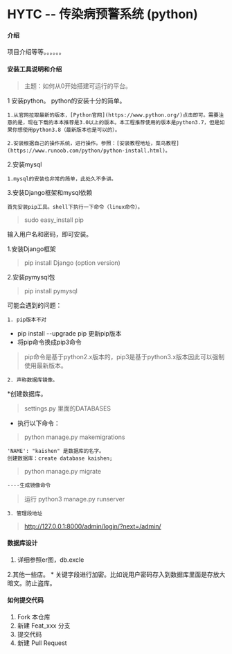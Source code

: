 # HYTC -- 传染病预警系统 (python)

#### 介绍

   项目介绍等等。。。。。。


#### 安装工具说明和介绍
> 主题：如何从0开始搭建可运行的平台。

1 安装python。
    python的安装十分的简单。

    1.从官网拉取最新的版本，[Python官网](https://www.python.org/)点击即可。需要注意的是，现在下载的本本推荐是3.0以上的版本。本工程推荐使用的版本是python3.7，但是如果你想使用python3.8（最新版本也是可以的）。
       
    2.安装根据自己的操作系统，进行操作。参照：[安装教程地址，菜鸟教程](https://www.runoob.com/python/python-install.html)。

2.安装mysql

    1.mysql的安装也非常的简单，此处久不多讲。

3.安装Django框架和mysql依赖
    
    首先安装pip工具。shell下执行一下命令（linux命令）。

> sudo easy_install pip

   输入用户名和密码，即可安装。
    
  1.安装Django框架

> pip install Django (option version)

  2.安装pymysql包

> pip install pymysql

可能会遇到的问题：
 
    1. pip版本不对

* pip install --upgrade pip  更新pip版本
* 将pip命令换成pip3命令

>  pip命令是基于python2.x版本的，pip3是基于python3.x版本因此可以强制使用最新版本。       

    2. 声称数据库镜像。
*创建数据库。

> settings.py 里面的DATABASES


* 执行以下命令：
> python manage.py makemigrations

    'NAME': "kaishen" 是数据库的名字。
    创建数据库：create database kaishen;

> python manage.py migrate

    ----生成镜像命令


> 运行  python3  manage.py runserver

    3. 管理段地址

> http://127.0.0.1:8000/admin/login/?next=/admin/

#### 数据库设计

1. 详细参照er图，db.excle

2.其他一些店。
    *  关键字段进行加密。比如说用户密码存入到数据库里面是存放大暗文。防止盗库。



#### 



#### 


#### 如何提交代码

1. Fork 本仓库
2. 新建 Feat_xxx 分支
3. 提交代码
4. 新建 Pull Request



